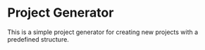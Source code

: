 # Project Generator

This is a simple project generator for creating new projects with a predefined structure.